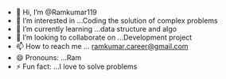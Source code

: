 - 👋 Hi, I’m @Ramkumar119
- 👀 I’m interested in ...Coding the solution of complex problems 
- 🌱 I’m currently learning ...data structure and algo
- 💞️ I’m looking to collaborate on ...Development project
- 📫 How to reach me ... ramkumar.career@gmail.com
- 😄 Pronouns: ...Ram
- ⚡ Fun fact: ...I love to solve problems

<!---
Ramkumar119/Ramkumar119 is a ✨ special ✨ repository because its `README.md` (this file) appears on your GitHub profile.
You can click the Preview link to take a look at your changes.
--->
